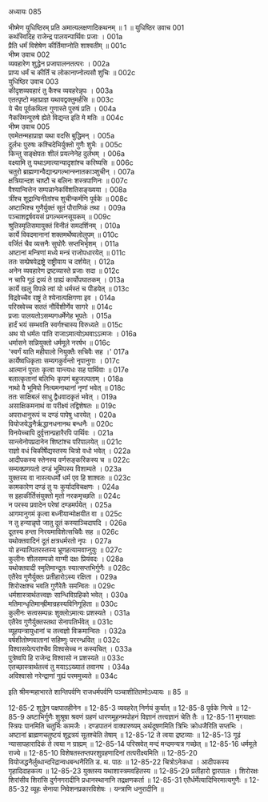 अध्यायः 085

भीष्मेण युधिष्ठिरम् प्रति अमात्यलक्षणादिकथनम् ॥ 1 ॥
युधिष्ठिर उवाच 	001  
कथंस्विदिह राजेन्द्र पालयन्पार्थिवः प्रजाः ।	001a  
प्रैति धर्मं विशेषेण कीर्तिमाप्नोति शाश्वतीम् ॥	001c  
भीष्म उवाच 	002  
व्यवहारेण शुद्धेन प्रजापालनतत्परः ।	002a  
प्राप्य धर्मं च कीर्तिं च लोकानाप्नोत्यसौ शुचिः ॥	002c  
युधिष्ठिर उवाच 	003  
कीदृशव्यवहारं तु कैश्च व्यवहरेन्नृपः ।	003a  
एतत्पृष्टो महाप्राज्ञ यथावद्वक्तुमर्हसि ॥	003c  
ये चैव पूर्वकथिता गुणास्ते पुरुषं प्रति ।	004a  
नैकस्मिन्पुरुषे ह्येते विद्यन्त इति मे मतिः ॥	004c  
भीष्म उवाच 	005  
एवमेतन्महाप्राज्ञ यथा वदसि बुद्धिमन् ।	005a  
दुर्लभः पुरुषः कश्चिदेभिर्युक्तो गुणैः शुभैः ॥	005c  
किन्तु सङ्क्षेपतः शीलं प्रयत्नेनेह दुर्लभम् ।	006a  
वक्ष्यामि तु यथाऽमात्यान्यादृशांश्च करिष्यसि ॥	006c  
चतुरो ब्राह्मणान्वैद्यान्प्रगल्भान्स्नातकाञ्शुचीन् ।	007a  
क्षत्रियान्दश चाष्टौ च बलिनः शस्त्रपाणिनः ॥	007c  
वैश्यान्वित्तेन सम्पन्नानेकविंशतिसङ्ख्यया ।	008a  
त्रींश्च शूद्रान्विनीतांश्च शुचीन्कर्मणि पूर्वके ॥	008c  
अष्टाभिश्च गुणैर्युक्तं सूतं पौराणिकं तथा ।	009a  
पञ्चाशद्वर्षवयसं प्रगल्भमनसूयकम् ॥	009c  
श्रुतिस्मृतिसमायुक्तं विनीतं समदर्शिनम् ।	010a  
कार्ये विवदमानानां शक्तमर्थेष्वलोलुपम् ॥	010c  
वर्जितं चैव व्यसनैः सुघोरैः सप्तभिर्भृशम् ।	011a  
अष्टानां मन्त्रिणां मध्ये मन्त्रं राजोपधारयेत् ॥	011c  
ततः सम्प्रेषयेद्राष्ट्रे राष्ट्रीयाय च दर्शयेत् ।	012a  
अनेन व्यवहारेण द्रष्टव्यास्ते प्रजाः सदा ॥	012c  
न चापि गूढं द्रव्यं ते ग्राह्यं कार्योपघातकम् ।	013a  
कार्ये खलु विपन्ने त्वां यो धर्मस्तं च पीडयेत् ॥	013c  
विद्रवेच्चैव राष्ट्रं ते श्येनात्पक्षिगणा इव ।	014a  
परिस्रवेच्च सततं नौर्विशीर्णेव सागरे ॥	014c  
प्रजाः पालयतोऽसम्यगधर्मेणेह भूपतेः ।	015a  
हार्दं भयं सम्भवति स्वर्गश्चास्य विरुध्यते ॥	015c  
अथ यो धर्मतः पाति राजाऽमात्योऽथवाऽऽत्मजः ।	016a  
धर्मासने सन्नियुक्तो धर्ममूले नरर्षभ ॥	016c  
\'स्वर्गं याति महीपालो नियुक्तैः सचिवैः सह ।\'	017a  
कार्येष्वधिकृताः सम्यगकुर्वन्तो नृपानुगाः ।	017c  
आत्मानं पुरतः कृत्वा यान्त्यधः सह पार्थिवाः ॥	017e  
बलात्कृतानां बलिभिः कृपणं बहुजल्पताम् ।	018a  
नाथो वै भूमिपो नित्यमनाथानां नृणां भवेत् ॥	018c  
ततः साक्षिबलं साधु द्वैधवादकृतं भवेत् ।	019a  
असाक्षिकमनाथं वा परीक्ष्यं तद्विशेषतः ॥	019c  
अपराधानुरूपं च दण्डं पापेषु धारयेत् ।	020a  
वियोजयेद्धनैर्ऋद्धानधनानथ बन्धनैः ॥	020c  
विनयेच्चापि दुर्वृत्तान्प्रहारैरपि पार्थिवः ।	021a  
सान्त्वेनोपप्रदानेन शिष्टांश्च परिपालयेत् ॥	021c  
राज्ञो वधं चिकीर्षेद्यस्तस्य चित्रो वधो भवेत् ।	022a  
आदीपकस्य स्तेनस्य वर्णसङ्करिकस्य च ॥	022c  
सम्यक्प्रणयतो दण्डं भूमिपस्य विशाम्पते ।	023a  
युक्तस्य वा नास्त्यधर्मो धर्म एव हि शाश्वतः ॥	023c  
कामकारेण दण्डं तु यः कुर्यादविचक्षणः ।	024a  
स इहाकीर्तिसंयुक्तो मृतो नरकमृच्छति ॥	024c  
न परस्य प्रवादेन परेषां दण्डमर्पयेत् ।	025a  
आगमानुगमं कृत्वा बध्नीयान्मोक्षयीत वा ॥	025c  
न तु हन्यान्नृपो जातु दूतं कस्याञ्चिदापदि ।	026a  
दूतस्य हन्ता निरयमाविशेत्सचिवैः सह ॥	026c  
यथोक्तवादिनं दूतं क्षत्रधर्मरतो नृपः ।	027a  
यो हन्यात्पितरस्तस्य भ्रूणहत्यामवाप्नुयुः ॥	027c  
कुलीनः शीलसम्पन्नो वाग्मी दक्षः प्रियंवदः ।	028a  
यथोक्तवादी स्मृतिमान्दूतः स्यात्सप्तभिर्गुणैः ॥	028c  
एतैरेव गुणैर्युक्तः प्रतीहारोऽस्य रक्षिता ।	029a  
शिरोरक्षश्च भवति गुणैरेतैः समन्वितः ॥	029c  
धर्मशास्त्रार्थतत्त्वज्ञः सान्धिविग्रहिको भवेत् ।	030a  
मतिमान्धृतिमान्ह्रीमान्रहस्यविनिगूहिता ॥	030c  
कुलीनः सत्वसम्पन्नः शुक्लोऽमात्यः प्रशस्यते ।	031a  
एतैरेव गुणैर्युक्तस्तथा सेनापतिर्भवेत् ॥	031c  
व्यूहयन्त्रायुधानां च तत्त्वज्ञो विक्रमान्वितः ।	032a  
वर्षशीतोष्णवातानां सहिष्णुः पररन्ध्रवित् ॥	032c  
विश्वासयेत्परांश्चैव विश्वसेच्च न कस्यचित् ।	033a  
पुत्रेष्वपि हि राजेन्द्र विश्वासो न प्रशस्यते ॥	033c  
एतच्छास्त्रार्थतत्त्वं तु मयाऽऽख्यातं तवानघ ।	034a  
अविश्वासो नरेन्द्राणां गुह्यं परममुच्यते ॥ 	034c  

इति श्रीमन्महाभारते शान्तिपर्वणि राजधर्मपर्वणि पञ्चाशीतितमोऽध्यायः ॥ 85 ॥

12-85-2 शुद्धेन पक्षपातहीनेन ॥ 12-85-3 व्यवहरेत् निर्णयं कुर्यात् ॥ 12-85-8 पूर्वके नित्ये ॥ 12-85-9 अष्टाभिर्गुणैः शुश्रूषा श्रवणं ग्रहणं धारणमूहनमपोहनं विज्ञानं तत्त्वज्ञानं चेति तैः ॥ 12-85-11 मृगयाक्षाः स्त्रियः पानमिति चतुर्भिः कामजैः । दण्डपातनं वाक्पारुष्यम् अर्थदूषणमिति त्रिभिः क्रोधजैरिति सप्तभिः । अष्टानां ब्राह्मणचतुष्टयं शूद्रत्रयं सूतश्चेति तेषाम् ॥ 12-85-12 ते त्वया द्रष्टव्याः ॥ 12-85-13 गूढं न्यासापहारादिकं ते त्वया न ग्राह्यम् ॥ 12-85-14 परिस्रवेत् मन्दं मन्दमन्यत्र गच्छेत् ॥ 12-85-16 धर्ममूले राज्ये ॥ 12-85-10 विशेषतस्तप्तपरशुग्रहणादिनां तत्परीक्ष्यमिति ॥ 12-85-20 वियोजद्धनैर्लुब्धान्दरिद्रान्वधबन्धनैरिति ड. थ. पाठः ॥ 12-85-22 चित्रोऽनेकधा । आदीपकस्य गृहादिदाहकत्य ॥ 12-85-23 युक्तस्य यथाशास्त्रमवहितस्य ॥ 12-85-29 प्रतीहारो द्वारपालः । शिरोरक्षः शिरांसीव शिरांसि दुर्गनगरादीनि प्रधानस्थानानि तद्रक्षणकर्ता ॥ 12-85-31 एतैर्धर्मेत्यादिभिरमात्यगुणैः ॥ 12-85-32 व्यूहः सेनाया निवेशनप्रकारविशेषः । यन्त्राणि धनुरादीनि ॥
